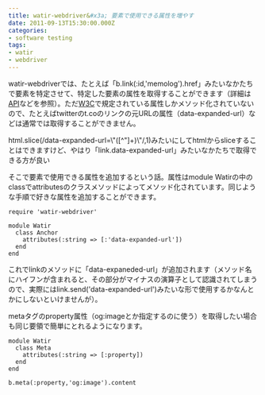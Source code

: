 ```yaml
---
title: watir-webdriver&#x3a; 要素で使用できる属性を増やす
date: 2011-09-13T15:30:00.000Z
categories:
- software testing
tags:
- watir
- webdriver
---
```

watir-webdriverでは、たとえば「b.link(:id,'memolog').href」みたいなかたちで要素を特定させて、特定した要素の属性を取得することができます（詳細は[API](http://jarib.github.com/watir-webdriver/doc/)などを参照）。ただ[W3C](http://dev.w3.org/html5/spec/Overview.html#the-a-element)で規定されている属性しかメソッド化されていないので、たとえばtwitterのt.coのリンクの元URLの属性（data-expanded-url）などは通常では取得することができません。

<!-- more -->

html.slice(/data-expanded-url=\\"(\[^"\]+)\\"/,1)みたいにしてhtmlからsliceすることはできますけど、やはり「link.data-expanded-url」みたいなかたちで取得できる方が良い

そこで要素で使用できる属性を追加するという話。属性はmodule Watirの中のclassでattributesのクラスメソッドによってメソッド化されています。同じような手順で好きな属性を追加することができます。

```
require 'watir-webdriver'

module Watir
  class Anchor
    attributes(:string => [:'data-expanded-url'])
  end
end

```

これでlinkのメソッドに「data-expaneded-url」が追加されます（メソッド名にハイフンが含まれると、その部分がマイナスの演算子として認識されてしまうので、実際にはlink.send('data-expanded-url')みたいな形で使用するかなんとかにしないといけませんが）。

metaタグのproperty属性（og:imageとか指定するのに使う）を取得したい場合も同じ要領で簡単にとれるようになります。

```
module Watir
  class Meta
    attributes(:string => [:property])
  end
end

b.meta(:property,'og:image').content

```
